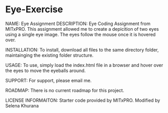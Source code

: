 # Eye-Exercise

NAME: Eye Assignment
DESCRIPTION: Eye Coding Assignment from MITxPRO. This assignment allowed me to create a depicition of two eyes using a single eye image. The eyes follow the mouse once it is hovered over.

INSTALLATION:
To install, download all files to the same directory folder, maintainging the existing folder structure.

USAGE:
To use, simply load the index.html file in a browser and hover over the eyes to move the eyeballs around.

SUPPORT:
For support, please email me.

ROADMAP:
There is no current roadmap for this project.

LICENSE INFORMAITON:
Starter code provided by MITxPRO. Modified by Selena Khurana
